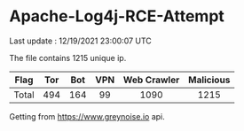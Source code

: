 
# Apache-Log4j-RCE-Attempt

Last update : 12/19/2021 23:00:07 UTC

The file contains 1215 unique ip.

| Flag | Tor | Bot | VPN | Web Crawler | Malicious |
| :-:  | :-: | :-: | :-: | :-:         | :-:       |
| Total| 494  | 164  | 99  | 1090          | 1215        |

Getting from https://www.greynoise.io api.